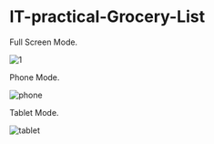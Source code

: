 # IT-practical-Grocery-List

Full Screen Mode.

![1](https://user-images.githubusercontent.com/76527313/105638017-2c2afa80-5e79-11eb-94be-6f58e38e8ed8.JPG)

Phone Mode.

![phone](https://user-images.githubusercontent.com/76527313/105638021-2df4be00-5e79-11eb-8ae0-f4d31a7c1d18.JPG)

Tablet Mode.

![tablet](https://user-images.githubusercontent.com/76527313/105638024-2fbe8180-5e79-11eb-86ba-7a1e2d103ff7.JPG)
